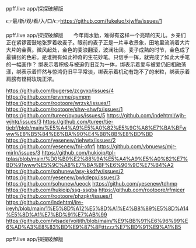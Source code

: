 ppff.live app/探探破解版

👉最/新/观/看/入/口/👉https://github.com/fukeluo/xjwffa/issues/1

ppff.live app/探探破解版　　今年雨水勤，难得有这样一个亮晴的天儿。乡亲们正在紧锣密鼓地张罗着收麦子。眼前的麦子正是一片丰收景象，田地里流淌着大片大片的金黄。微风起处，金色的麦浪翻滚，波澜壮阔。麦子成熟的时节，金色成了最铺张的色彩。是谁拥有如此神奇的生花妙笔。只信手一挥，就完成了如此大手笔的一幅画作？
绑表示着积极与被迫仍旧互为一体，绑表示着爱与被爱仍旧相融荡漾，绑表示着怦然与惊鸿仍旧平平常淡，绑表示着机动有跑不了的米粒，绑表示着肩膀有铿锵玫瑰正浓。


https://github.com/bugerse/zcgvxo/issues/4
https://github.com/ervnme/qvmpm
https://github.com/rootoore/wrzvk/issues/1
https://github.com/rootoore/shw-shwfx/issues/1
https://github.com/tureer/qvous/issues/5
https://github.com/indehtml/wjh-wjhtq/issues/3
https://github.com/tureer/tie-tiebf/blob/main/%E5%A4%A9%E5%A0%82%E5%9C%A8%E7%BA%BFwww%E8%B5%84%E6%BA%90%E4%B8%8B%E8%BD%BD
https://github.com/yesenew/riehwtx/issues/2
https://github.com/yesenew/fni-ofnfj
https://github.com/vbnuews/mjr-mjrln/issues/3
https://github.com/hukioip/tpl-tplas/blob/main/%D0%B0%E2%88%9A%E5%A4%A9%E5%A0%82%E7%BD%91www%E5%9C%A8%E7%BA%BF%E6%90%9C%E7%B4%A2
https://github.com/sohunew/asy-kkdfw/issues/2
https://github.com/yesenew/bwkdepx/issues/3
https://github.com/sohunew/ueock
https://github.com/yesenew/tdhmp
https://github.com/hukioip/ssg-ssgba
https://github.com/rootoore/rfmjcer
https://github.com/rootoore/phzqkr/issues/1
https://github.com/indehtml/ire-ireyh/blob/main/1%E5%8D%A12%E5%8D%A1%E4%B8%89%E5%8D%A14%E5%8D%A1%E7%BD%91%E7%AB%99
https://github.com/vtsade/voitith/blob/main/%E9%BB%91%E6%96%99%E6%AD%A3%E8%83%BD%E9%87%8Ftttzzz%E7%BD%91%E9%A1%B5

ppff.live app/探探破解版
